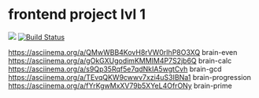 # frontend project lvl 1
<a href="https://codeclimate.com/github/codeclimate/codeclimate/maintainability"><img src="https://api.codeclimate.com/v1/badges/a99a88d28ad37a79dbf6/maintainability" /></a>
[![Build Status](https://travis-ci.org/WonderMad/frontend-project-lvl1.svg?branch=master)](https://travis-ci.org/WonderMad/frontend-project-lvl1)

https://asciinema.org/a/QMwWBB4KovH8rVW0rIhP8O3XQ brain-even
https://asciinema.org/a/gOkGXUgodimKMMIM4P7S2jb6Q brain-calc
https://asciinema.org/a/s9Qp35Rqf5e7qdNkIA5wgtCvh brain-gcd
https://asciinema.org/a/TEvqQKW9cwwv7xzi4uS3IBNa1 brain-progression
https://asciinema.org/a/fYrKgwMxXV79b5XYeL4OfrONy brain-prime



